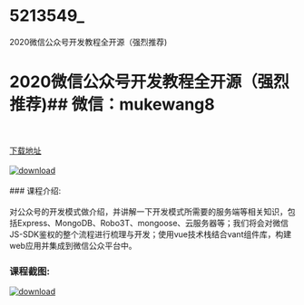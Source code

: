 # 5213549_
2020微信公众号开发教程全开源（强烈推荐)
# 2020微信公众号开发教程全开源（强烈推荐)## 微信：mukewang8
<br/></br>[下载地址](http://www.36tz.cn/article/5213549 "下载地址")
<br/></br>[![download](http://36tz.cn/muke_img/2020_06_1-300x210.png "下载地址")](http://www.36tz.cn/article/5213549 "下载地址")
<br/></br>### 课程介绍:<br/></br>对公众号的开发模式做介绍，并讲解一下开发模式所需要的服务端等相关知识，包括Express、MongoDB、Robo3T、mongoose、云服务器等；我们将会对微信JS-SDK鉴权的整个流程进行梳理与开发；使用vue技术栈结合vant组件库，构建web应用并集成到微信公众平台中。

### 课程截图:
[![download](http://36tz.cn/muke_img/2020_06_2.png "下载地址")](http://www.36tz.cn/article/5213549 "下载地址")
